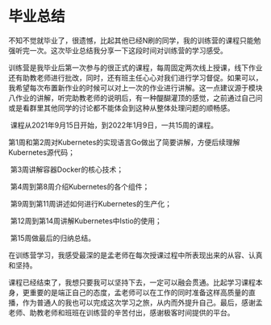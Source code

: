 # 毕业总结

​		不知不觉就毕业了，很遗憾，比起其他已经N刷的同学，我的训练营的课程只能勉强听完一次。这次毕业总结我分享一下这段时间对训练营的学习感受。

​		训练营是我毕业后第一次参与的很正式的课程，每周固定两次线上授课，线下作业还有助教老师进行批改，同时，还有班主任心心对我们进行学习督促。如果可以，我希望每次布置新作业的时候可以对上一次的作业进行讲解。这一点建议源于模块八作业的讲解，听完助教老师的说明后，有一种醍醐灌顶的感觉，之前通过自己问或是看群里其他同学的讨论都不能体会到这种从整体处理问题的顺畅感。

​		课程从2021年9月15日开始，到2022年1月9日，一共15周的课程。

​		第1周和第2周对Kubernetes的实现语言Go做出了简要讲解，方便后续理解Kubernetes源代码；

​		第3周讲解容器Docker的核心技术；

​		第4周到第8周介绍Kubernetes的各个组件；

​		第9周到第11周讲述如何进行Kubernetes的生产化；

​		第12周到第14周讲解Kubernetes中Istio的使用；

​		第15周做最后的归纳总结。

​		在训练营学习，我感受最深的是孟老师在每次授课过程中所表现出来的从容、认真和坚持。

​		课程已经结束了，我想只要我可以坚持下去，一定可以融会贯通。比起学习课程本身，更重要的是端正自己的态度，孟老师可以在工作的同时准备这样高质量的直播，作为普通人的我也可以完成这次学习之旅，从内而外提升自己。
​		最后，感谢孟老师、助教老师和班班在训练营的辛苦付出，感谢极客时间提供的平台。